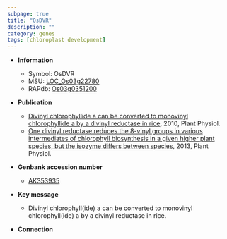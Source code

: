 ```yaml
---
subpage: true
title: "OsDVR"
description: ""
category: genes
tags: [chloroplast development]
---
```


* **Information**  
    + Symbol: OsDVR  
    + MSU: [LOC_Os03g22780](http://rice.plantbiology.msu.edu/cgi-bin/ORF_infopage.cgi?orf=LOC_Os03g22780)  
    + RAPdb: [Os03g0351200](http://rapdb.dna.affrc.go.jp/viewer/gbrowse_details/irgsp1?name=Os03g0351200)  

* **Publication**  
    + [Divinyl chlorophyllide a can be converted to monovinyl chlorophyllide a by a divinyl reductase in rice](http://www.ncbi.nlm.nih.gov/pubmed?term=Divinyl+chlorophyllide+a+can+be+converted+to+monovinyl+chlorophyllide+a+by+a+divinyl+reductase+in+rice%5BTitle%5D), 2010, Plant Physiol.
    + [One divinyl reductase reduces the 8-vinyl groups in various intermediates of chlorophyll biosynthesis in a given higher plant species, but the isozyme differs between species](http://www.ncbi.nlm.nih.gov/pubmed?term=One+divinyl+reductase+reduces+the+8-vinyl+groups+in+various+intermediates+of+chlorophyll+biosynthesis+in+a+given+higher+plant+species,+but+the+isozyme+differs+between+species%5BTitle%5D), 2013, Plant Physiol.

* **Genbank accession number**  
    + [AK353935](http://www.ncbi.nlm.nih.gov/nuccore/AK353935)

* **Key message**  
    + Divinyl chlorophyll(ide) a can be converted to monovinyl chlorophyll(ide) a by a divinyl reductase in rice.

* **Connection**  



